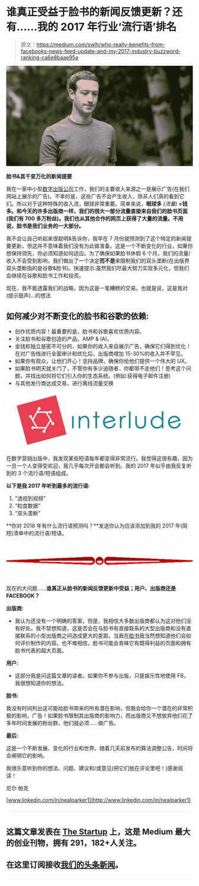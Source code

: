 # 谁真正受益于脸书的新闻反馈更新？还有……我的 2017 年行业‘流行语’排名

> 原文：<https://medium.com/swlh/who-really-benefits-from-facebooks-news-feed-update-and-my-2017-industry-buzzword-ranking-ca6e8baae95a>

![](img/b26d978b6d32716b657b5e12a0dc8cb0.png)

**脸书&其千变万化的新闻提要**

我在一家中小型[数字出版公司](https://doyouremember.com)工作，我们的主要收入来源之一是展示广告(在我们网站上展示的广告)。不幸的是，这些广告不会产生收入，除非人们真的看到它们。所以对于这种特殊的收入流，眼球非常重要。简单来说，**眼球多** *(流量)* **=钱多。和今天的许多出版商一样，我们的很大一部分流量直接来自我们的脸书页面(我们有 700 多万粉丝)。我们也从其他合作的网页上获得了大量的流量。不用说，脸书是我们业务的一大部分。**

我不会让自己听起来很聪明&告诉你，我早在 7 月份就预测到了这个特定的新闻提要更新，但这并不意味着我们没有为此做准备。这是一个不断变化的行业，如果你想保持领先，你必须知道如何适应。为了确保如果脸书休假 6 个月，我们的流量/收入不会受到影响，我们做出了一个决定**而不是**来限制我们的双头垄断(在出版界双头垄断指的是谷歌&脸书)。快速提示:虽然我们尽最大努力实现多元化，但我们会继续在谷歌和脸书工作和投资。

现在，我不能透露我们的战略，因为这是一笔糟糕的交易。也就是说，这是我对(提示鼓声)…的想法

## 如何减少对不断变化的脸书和谷歌的依赖:

*   创作优质内容！最重要的是，脸书和谷歌喜欢优质内容。
*   关注脸书和谷歌创造的产品。AMP & IA)。
*   金钱和独立是密不可分的，如果你的收入来自展示广告，确保它们得到优化！在对广告栈进行全面审计和优化后，出版商增加 15-30%的收入并不罕见。
*   如果你有观众，让他们开心！坚持品牌，确保你给他们提供一个伟大的 UX。
*   如果脸书明天就关门了，不管你有多少追随者，你都带不走他们！思考这个问题，并找出如何将它们引入你的生态系统。(例如:获得电子邮件注册)
*   与其他发行商达成交易，进行离线流量交换

![](img/e1be77730d3cbb01aa7284023ce8a1ba.png)

在数字营销出版中，我发现某些短语每年都变得非常流行。我觉得这很有趣，因为一旦一个人变得受欢迎，我几乎每次开会都会听到。我的 2017 年似乎由我反复听到的 3 个流行语/短语组成。

**以下是我 2017 年听到最多的流行语:**

1.  "透视到视频"
2.  “粒度数据”
3.  “双头垄断”

**你对 2018 年有什么流行语预测吗？**发送你认为应该添加到我的 2017 年(简短)清单中的流行语/短语。

![](img/d47c70aa1e3ff19813521aa007b117ef.png)

现在的大问题……**谁真正从脸书的新闻反馈更新中受益；用户、出版商还是 FACEBOOK？**

**出版商:**

*   我认为还没有一个明确的答案，但是，我相信大多数出版商都认为这对他们没有好处。我不禁想知道，这是否会在与脸书有直接联系的大型出版商和没有直接联系的小型出版商之间造成更大的差距。当我在[脸书](https://www.facebook.com/business/news/news-feed-fyi-bringing-people-closer-together?_rdr)我当然想知道他们会如何评价制作的内容。也不难相信，脸书可能会青睐它有既得利益的页面和拥有脸书代表的超大页面。

**用户:**

*   这部分我是问这篇文章的读者。如果你不参与出版，只是娱乐性地使用 FB，我很想知道你的想法。

**脸书:**

我没有时间列出这可能给脸书带来的所有潜在影响，但我会给你一个潜在的非常积极的影响，广告！如果脸书限制其出版商的影响力，而出版商又不想放弃他们花了多年时间发展的粉丝群，他们就必须……做广告。

**最后:**

这是一个不断发展、变化的行业和世界。随着几天前发布的算法调整公告，时间将会阐明它的影响。

我很乐意听到你的想法、问题、建议和/或意见(把它们放在评论里吧！)感谢阅读！

尼尔·帕克

[www.linkedin.com/in/nealparker1](http://www.linkedin.com/in/nealparker1)

![](img/731acf26f5d44fdc58d99a6388fe935d.png)

## 这篇文章发表在 [The Startup](https://medium.com/swlh) 上，这是 Medium 最大的创业刊物，拥有 291，182+人关注。

## 在这里订阅接收[我们的头条新闻](http://growthsupply.com/the-startup-newsletter/)。

![](img/731acf26f5d44fdc58d99a6388fe935d.png)